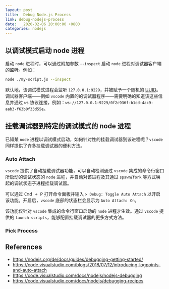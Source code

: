 ```yaml
---
layout: post
title:  Debug Node.js Process
link: debug-nodejs-process
date:   2020-02-06 20:00:00 +0800
categories: nodejs
---
```


## 以调试模式启动 node 进程

启动 `node` 进程时，可以通过附加参数 `--inspect` 启动 `node` 进程对调试器客户端的监听。例如：

```bash
node ./my-script.js --inspect
```

默认地，该调试模式进程会监听 `127.0.0.1:9229`，并被赋予一个随机的 [UUID](https://tools.ietf.org/html/rfc4122)。调试器客户端——例如 `vscode` 内置的的调试器程序——需要明确的知道该这些信息并通过 `ws` 协议连接，例如：`ws://127.0.0.1:9229/0f2c936f-b1cd-4ac9-aab3-f63b0f33d55e`。

## 挂载调试器到特定的调试模式的 node 进程

已知某 `node` 进程以调试模式启动，如何针对性的挂载调试器到该进程呢？`vscode` 同样提供了许多挂载调试器的便利方法。

### Auto Attach

`vscode` 提供了自动挂载调试器功能，可以自动检测通过 `vscode` 集成的命令行窗口所启动的调试状态的 `node` 进程，并自动对该进程及其通过 `spawn`/`fork` 等方式唤起的调试状态子进程挂载调试器。

可以通过 <kbd>Cmd + P</kbd> 打开命令面板并输入 `> Debug: Toggle Auto Attach` 以开启该功能。开启后，`vscode` 底部的状态栏会显示为 `Auto Attach: On`。

该功能仅针对 `vscode` 集成的命令行窗口启动的 `node` 进程才生效。通过 `vscode` 提供的 `launch scripts`，能够配置挂载调试器的更多方式方法。

### Pick Process

## References

- <https://nodejs.org/de/docs/guides/debugging-getting-started/>
- <https://code.visualstudio.com/blogs/2018/07/12/introducing-logpoints-and-auto-attach>
- <https://code.visualstudio.com/docs/nodejs/nodejs-debugging>
- <https://code.visualstudio.com/docs/nodejs/debugging-recipes>
